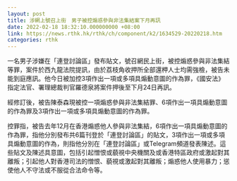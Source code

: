 ```yaml
---
layout: post
title: 涉網上號召上街　男子被控煽惑參與非法集結案下月再訊
date: 2022-02-18 18:32:10.000000000 +08:00
link: https://news.rthk.hk/rthk/ch/component/k2/1634529-20220218.htm
categories: rthk
---
```


一名男子涉嫌在「連登討論區」發布貼文，號召網民上街，被控煽惑參與非法集結等罪，案件於西九龍法院提訊，由於荔枝角收押所全部還柙人士均需強檢，被告未能到庭應訊。他今日被加控3項作出一項或多項具煽動意圖的作為罪，《國安法》指定法官、署理總裁判官羅德泉將案件押後至下月24日再訊。

經修訂後，被告陳泰森現被控一項煽惑參與非法集結罪、6項作出一項具煽動意圖的作為罪及3項作出一項或多項具煽動意圖的作為罪。

控罪指，被告去年12月在香港煽惑他人參與非法集結，6項作出一項具煽動意圖的作為罪，指他分別發布共6篇刊登於「連登討論區」的貼文，3項作出一項或多項具煽動意圖的作為，則指他分別在「連登討論區」或Telegram頻道發表陳述。這些貼文及陳述具意圖，包括引起憎恨或藐視中央機關及或香港特區政府或激起對其離叛；引起他人對香港司法的憎恨、藐視或激起對其離叛；煽惑他人使用暴力；慫使他人不守法或不服從合法命令等。
